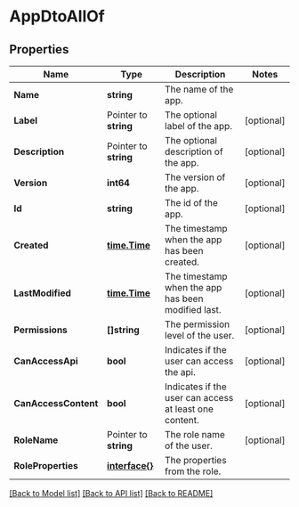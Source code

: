 # AppDtoAllOf

## Properties

Name | Type | Description | Notes
------------ | ------------- | ------------- | -------------
**Name** | **string** | The name of the app. | 
**Label** | Pointer to **string** | The optional label of the app. | [optional] 
**Description** | Pointer to **string** | The optional description of the app. | [optional] 
**Version** | **int64** | The version of the app. | [optional] 
**Id** | **string** | The id of the app. | [optional] 
**Created** | [**time.Time**](time.Time.md) | The timestamp when the app has been created. | [optional] 
**LastModified** | [**time.Time**](time.Time.md) | The timestamp when the app has been modified last. | [optional] 
**Permissions** | **[]string** | The permission level of the user. | [optional] 
**CanAccessApi** | **bool** | Indicates if the user can access the api. | [optional] 
**CanAccessContent** | **bool** | Indicates if the user can access at least one content. | [optional] 
**RoleName** | Pointer to **string** | The role name of the user. | [optional] 
**RoleProperties** | [**interface{}**](.md) | The properties from the role. | 

[[Back to Model list]](../README.md#documentation-for-models) [[Back to API list]](../README.md#documentation-for-api-endpoints) [[Back to README]](../README.md)


